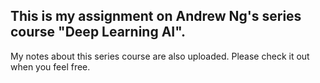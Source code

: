 ## This is my assignment on Andrew Ng's series course "Deep Learning AI".
My notes about this series course are also uploaded. Please check it out when you feel free.
